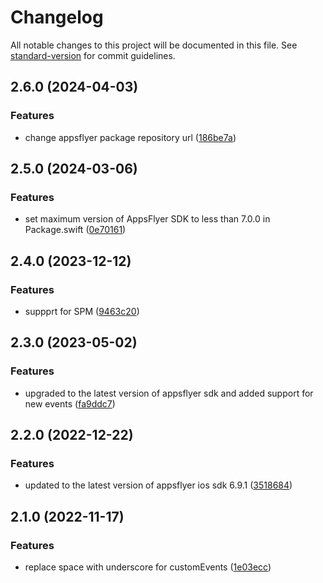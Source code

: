 # Changelog

All notable changes to this project will be documented in this file. See [standard-version](https://github.com/conventional-changelog/standard-version) for commit guidelines.

## 2.6.0 (2024-04-03)


### Features

* change appsflyer package repository url ([186be7a](https://github.com/rudderlabs/rudder-integration-appsflyer-ios/commit/186be7abdccc0c8d90add9b518db833192368b6a))

## 2.5.0 (2024-03-06)


### Features

* set maximum version of AppsFlyer SDK to less than 7.0.0 in Package.swift ([0e70161](https://github.com/rudderlabs/rudder-integration-appsflyer-ios/commit/0e7016142ae081d0249e26e82595dfe3a306a9f5))

## 2.4.0 (2023-12-12)


### Features

* suppprt for SPM ([9463c20](https://github.com/rudderlabs/rudder-integration-appsflyer-ios/commit/9463c20c24b946f40f8c93039083da3aeadabcb8))

## 2.3.0 (2023-05-02)


### Features

* upgraded to the latest version of appsflyer sdk and added support for new events ([fa9ddc7](https://github.com/rudderlabs/rudder-integration-appsflyer-ios/commit/fa9ddc749dfa046fe4a071dfe3bff0fd14560ce2))

## 2.2.0 (2022-12-22)


### Features

* updated to the latest version of appsflyer ios sdk 6.9.1 ([3518684](https://github.com/rudderlabs/rudder-integration-appsflyer-ios/commit/35186842184db746adcbfd33838beb6ef5fd3e11))

## 2.1.0 (2022-11-17)


### Features

* replace space with underscore for customEvents ([1e03ecc](https://github.com/rudderlabs/rudder-integration-appsflyer-ios/commit/1e03eccad6cca29d4eba6fc51f1365d6db3e2266))
